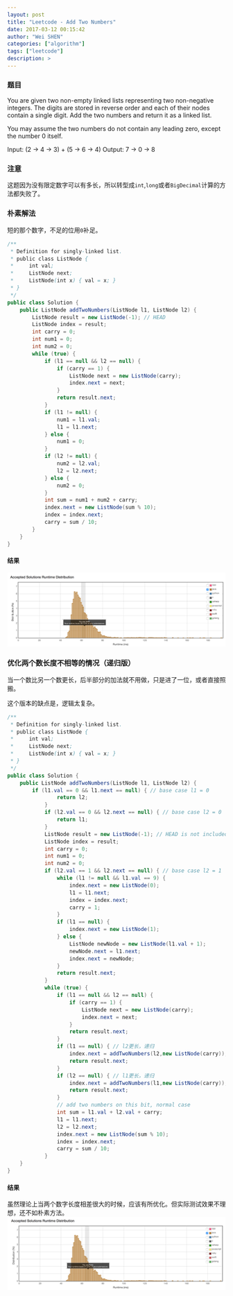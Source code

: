 ```yaml
---
layout: post
title: "Leetcode - Add Two Numbers"
date: 2017-03-12 00:15:42
author: "Wei SHEN"
categories: ["algorithm"]
tags: ["leetcode"]
description: >
---
```


### 题目
You are given two non-empty linked lists representing two non-negative integers. The digits are stored in reverse order and each of their nodes contain a single digit. Add the two numbers and return it as a linked list.

You may assume the two numbers do not contain any leading zero, except the number 0 itself.

Input: (2 -> 4 -> 3) + (5 -> 6 -> 4)
Output: 7 -> 0 -> 8

### 注意
这题因为没有限定数字可以有多长，所以转型成`int`,`long`或者`BigDecimal`计算的方法都失败了。

### 朴素解法
短的那个数字，不足的位用`0`补足。
```java
/**
 * Definition for singly-linked list.
 * public class ListNode {
 *     int val;
 *     ListNode next;
 *     ListNode(int x) { val = x; }
 * }
 */
public class Solution {
    public ListNode addTwoNumbers(ListNode l1, ListNode l2) {
        ListNode result = new ListNode(-1); // HEAD
        ListNode index = result;
        int carry = 0;
        int num1 = 0;
        int num2 = 0;
        while (true) {
            if (l1 == null && l2 == null) {
                if (carry == 1) {
                    ListNode next = new ListNode(carry);
                    index.next = next;
                }
                return result.next;
            }
            if (l1 != null) {
                num1 = l1.val;
                l1 = l1.next;
            } else {
                num1 = 0;
            }
            if (l2 != null) {
                num2 = l2.val;
                l2 = l2.next;
            } else {
                num2 = 0;
            }
            int sum = num1 + num2 + carry;
            index.next = new ListNode(sum % 10);
            index = index.next;
            carry = sum / 10;
        }
    }
}
```

#### 结果
![add-two-numbers-1.png](/images/leetcode/add-two-numbers-1.png)


### 优化两个数长度不相等的情况（递归版）
当一个数比另一个数更长，后半部分的加法就不用做，只是进了一位，或者直接照搬。

这个版本的缺点是，逻辑太复杂。
```java
/**
 * Definition for singly-linked list.
 * public class ListNode {
 *     int val;
 *     ListNode next;
 *     ListNode(int x) { val = x; }
 * }
 */
public class Solution {
    public ListNode addTwoNumbers(ListNode l1, ListNode l2) {
        if (l1.val == 0 && l1.next == null) { // base case l1 = 0
                return l2;
            }
            if (l2.val == 0 && l2.next == null) { // base case l2 = 0
                return l1;
            }
            ListNode result = new ListNode(-1); // HEAD is not included in the result
            ListNode index = result;
            int carry = 0;
            int num1 = 0;
            int num2 = 0;
            if (l2.val == 1 && l2.next == null) { // base case l2 = 1
                while (l1 != null && l1.val == 9) {
                    index.next = new ListNode(0);
                    l1 = l1.next;
                    index = index.next;
                    carry = 1;
                }
                if (l1 == null) {
                    index.next = new ListNode(1);
                } else {
                    ListNode newNode = new ListNode(l1.val + 1);
                    newNode.next = l1.next;
                    index.next = newNode;
                }
                return result.next;
            }
            while (true) {
                if (l1 == null && l2 == null) {
                    if (carry == 1) {
                        ListNode next = new ListNode(carry);
                        index.next = next;
                    }
                    return result.next;
                }
                if (l1 == null) { // l2更长，递归
                    index.next = addTwoNumbers(l2,new ListNode(carry));
                    return result.next;
                }
                if (l2 == null) { // l1更长，递归
                    index.next = addTwoNumbers(l1,new ListNode(carry));
                    return result.next;
                }
                // add two numbers on this bit, normal case
                int sum = l1.val + l2.val + carry;
                l1 = l1.next;
                l2 = l2.next;
                index.next = new ListNode(sum % 10);
                index = index.next;
                carry = sum / 10;
            }
    }
}
```

#### 结果
虽然理论上当两个数字长度相差很大的时候，应该有所优化。但实际测试效果不理想，还不如朴素方法。
![add-two-numbers-1.png](/images/leetcode/add-two-numbers-2.png)
